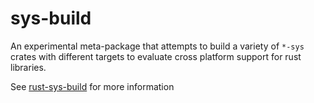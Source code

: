 # sys-build

An experimental meta-package that attempts to build a variety of `*-sys` crates with different targets to evaluate cross platform support for rust libraries.

See [rust-sys-build](https://github.com/ryankurte/rust-sys-build) for more information



